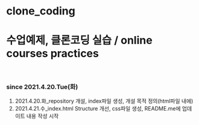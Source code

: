 # clone_coding
<h1>수업예제, 클론코딩 실습 / online courses practices</h1>
<br>
<h3>since 2021.4.20.Tue(화)</h3>
<ol>
    <li>2021.4.20.화_repository 개설, index파일 생성, 개설 목적 정의(html파일 내에)</li>
    <li>2021.4.21.수_index.html Structure 개선, css파일 생성, README.me에 업데이트 내용 작성 시작</li>
</ol>